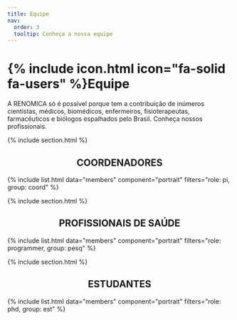 ```yaml
---
title: Equipe
nav:
  order: 3
  tooltip: Conheça a nossa equipe
---
```


# {% include icon.html icon="fa-solid fa-users" %}Equipe

A RENOMICA só é possível porque tem a contribuição de inúmeros cientistas, médicos, biomédicos, enfermeiros, fisioterapeutas, farmacêuticos e biólogos espalhados pelo Brasil. Conheça nossos profissionais.

{% include section.html %}

## <center> COORDENADORES <center>

{% include list.html data="members" component="portrait" filters="role: pi, group: coord" %}

{% include section.html %}

## <center> PROFISSIONAIS DE SAÚDE <center>

{% include list.html data="members" component="portrait" filters="role: programmer, group: pesq" %}

{% include section.html %}

## <center> ESTUDANTES <center>

{% include list.html data="members" component="portrait" filters="role: phd, group: est" %}
